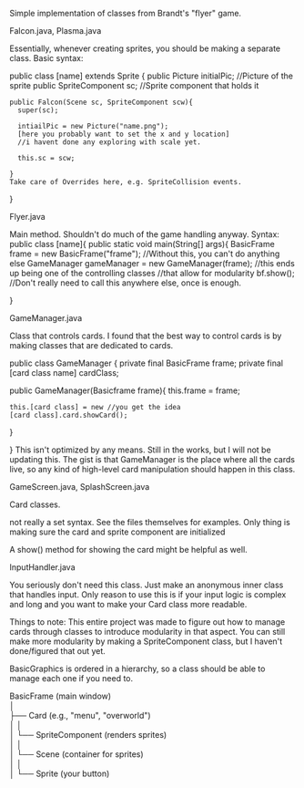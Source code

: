Simple implementation of classes from Brandt's "flyer" game.



Falcon.java, Plasma.java
  
  Essentially, whenever creating sprites, you should be making a separate class.
  Basic syntax:

  public class [name] extends Sprite {
    public Picture initialPic; //Picture of the sprite
    public SpriteComponent sc; //Sprite component that holds it

    public Falcon(Scene sc, SpriteComponent scw){
      super(sc);

      intiailPic = new Picture("name.png");
      [here you probably want to set the x and y location]
      //i havent done any exploring with scale yet.

      this.sc = scw;

    }
    Take care of Overrides here, e.g. SpriteCollision events.
  }



Flyer.java

Main method. Shouldn't do much of the game handling anyway.
Syntax:
public class [name]{
  public static void main(String[] args){
    BasicFrame frame = new BasicFrame("frame"); //Without this, you can't do anything else
    GameManager gameManager = new GameManager(frame);   //this ends up being one of the controlling classes 
                                                        //that allow for modularity
    bf.show(); //Don't really need to call this anywhere else, once is enough.

  }



GameManager.java

Class that controls cards. I found that the best way to control cards is by making classes that are dedicated to cards.

public class GameManager {
  private final BasicFrame frame;
  private final [card class name] cardClass;

  public GameManager(Basicframe frame){
    this.frame = frame;

    this.[card class] = new //you get the idea
    [card class].card.showCard();

  }

}
This isn't optimized by any means. Still in the works, but I will not be updating this. 
The gist is that GameManager is the place where all the cards live, so any kind of high-level card
manipulation should happen in this class.

GameScreen.java, SplashScreen.java

Card classes.

not really a set syntax. See the files themselves for examples. 
Only thing is making sure the card and sprite component are initialized

A show() method for showing the card might be helpful as well.

InputHandler.java

You seriously don't need this class. Just make an anonymous inner class that handles input.
Only reason to use this is if your input logic is complex and long and you want to make your Card class more readable.


Things to note: 
This entire project was made to figure out how to manage cards through classes to introduce modularity in that aspect.
You can still make more modularity by making a SpriteComponent class, but I haven't done/figured that out yet.

BasicGraphics is ordered in a hierarchy, so a class should be able to manage each one if you need to. 

BasicFrame (main window)  
│  
├── Card (e.g., "menu", "overworld")  
│   │  
│   └── SpriteComponent (renders sprites)  
│       │  
│       └── Scene (container for sprites)  
│           │  
│           └── Sprite (your button)  


  
